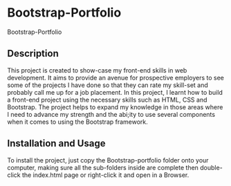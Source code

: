# Bootstrap-Portfolio
Bootstrap-Portfolio

## Description
This project is created to show-case my front-end skills in web development.
It aims to provide an avenue for prospective employers to see some of the projects I have done so that they can rate my skill-set and probably call me up for a job placement.
In this project, I learnt how to build a front-end project using the necessary skills such as HTML, CSS and Bootstrap. The project helps to expand my knowledge in those areas where I need to advance my strength and the abi;ity to use several components when it comes to using the Bootstrap framework.

## Installation and Usage
To install the project, just copy the Bootstrap-portfolio folder onto your computer, making sure all the sub-folders inside are complete then double-click the index.html page or right-click it and open in a Browser.

